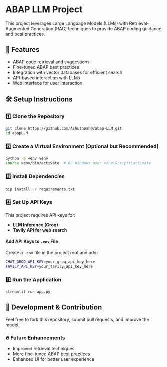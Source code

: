 # ABAP LLM Project

This project leverages Large Language Models (LLMs) with Retrieval-Augmented Generation (RAG) techniques to provide ABAP coding guidance and best practices. 

## 🚀 Features
- ABAP code retrieval and suggestions
- Fine-tuned ABAP best practices
- Integration with vector databases for efficient search
- API-based interaction with LLMs
- Web interface for user interaction

## 🛠️ Setup Instructions

### 1️⃣ Clone the Repository
```sh
git clone https://github.com/Ashuthosh0/abap-LLM.git
cd abapLLM
```

### 2️⃣ Create a Virtual Environment (Optional but Recommended)
```sh
python -m venv venv
source venv/bin/activate  # On Windows use: venv\Scripts\activate
```

### 3️⃣ Install Dependencies
```sh
pip install -r requirements.txt
```

### 4️⃣ Set Up API Keys
This project requires API keys for:
- **LLM Inference (Groq)**
- **Tavily API for web search**

#### Add API Keys to `.env` File
Create a `.env` file in the project root and add:
```sh
CHAT_GROQ_API_KEY=your_groq_api_key_here
TAVILY_API_KEY=your_tavily_api_key_here
```

### 5️⃣ Run the Application
```sh
streamlit run app.py
```

## 🔧 Development & Contribution
Feel free to fork this repository, submit pull requests, and improve the model. 

### 🔥 Future Enhancements
- Improved retrieval techniques
- More fine-tuned ABAP best practices
- Enhanced UI for better user experience


